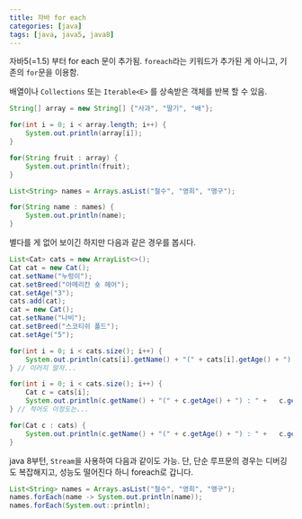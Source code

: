 ```yaml
---
title: 자바 for each
categories: [java]
tags: [java, java5, java8]
---
```


자바5(=1.5) 부터 for each 문이 추가됨.
`foreach`라는 키워드가 추가된 게 아니고, 기존의 `for`문을 이용함.

배열이나 `Collections` 또는 `Iterable<E>` 를 상속받은 객체를 반복 할 수 있음.

```java
String[] array = new String[] {"사과", "딸기", "배"};

for(int i = 0; i < array.length; i++) {
    System.out.println(array[i]);
}

for(String fruit : array) {
    System.out.println(fruit);
}

List<String> names = Arrays.asList("철수", "영희", "맹구");

for(String name : names) {
    System.out.println(name);
}
```

별다를 게 없어 보이긴 하지만 다음과 같은 경우를 봅시다.

```java
List<Cat> cats = new ArrayList<>();
Cat cat = new Cat();
cat.setName("누렁이");
cat.setBreed("아메리칸 숏 헤어");
cat.setAge("3");
cats.add(cat);
cat = new Cat();
cat.setName("나비");
cat.setBreed("스코티쉬 폴드");
cat.setAge("5");

for(int i = 0; i < cats.size(); i++) {
    System.out.println(cats[i].getName() + "(" + cats[i].getAge() + ") : " +   cats[i].getBreed());
} // 이러지 말자...

for(int i = 0; i < cats.size(); i++) {
    Cat c = cats[i];
    System.out.println(c.getName() + "(" + c.getAge() + ") : " +   c.getBreed());
} // 적어도 이정도는...

for(Cat c : cats) {
    System.out.println(c.getName() + "(" + c.getAge() + ") : " +   c.getBreed());
}
```

java 8부턴, `Stream`을 사용하여 다음과 같이도 가능.
단, 단순 루프문의 경우는 디버깅도 복잡해지고, 성능도 떨어진다 하니 foreach로 갑니다.

```java
List<String> names = Arrays.asList("철수", "영희", "맹구");
names.forEach(name -> System.out.println(name));
names.forEach(System.out::println);
```
